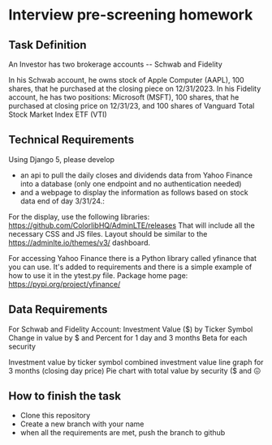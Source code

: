 # Interview pre-screening homework

## Task Definition 
An Investor has two brokerage accounts -- Schwab and Fidelity 
  
In his Schwab account, he owns stock of Apple Computer (AAPL), 100 shares, that he purchased at the closing piece on 12/31/2023.
In his Fidelity account, he has two positions:  Microsoft (MSFT), 100 shares, that he purchased at closing price on 12/31/23, and 100 shares of Vanguard Total Stock Market Index ETF (VTI) 
   
## Technical Requirements
Using Django 5, please develop 
- an api to pull the daily closes and dividends data from Yahoo Finance into a database (only one endpoint and no authentication needed)
- and a webpage to display the information as follows based on stock data end of day 3/31/24.: 

For the display, use the following libraries:
https://github.com/ColorlibHQ/AdminLTE/releases
That will include all the necessary CSS and JS files.
Layout should be similar to the https://adminlte.io/themes/v3/ dashboard.

For accessing Yahoo Finance there is a Python library called yfinance that you can use. It's added to requirements and there is a simple example of how to use it in the ytest.py file.
Package home page: https://pypi.org/project/yfinance/

## Data Requirements
  For Schwab and Fidelity Account: 
  Investment Value ($) by Ticker Symbol 
  Change in value by $ and Percent for 1 day and 3 months 
  Beta for each security
  
  Investment value by ticker symbol 
  combined investment value line graph for 3 months (closing day price) 
  Pie chart with total value by security ($ and 😖

## How to finish the task
- Clone this repository
- Create a new branch with your name
- when all the requirements are met, push the branch to github

